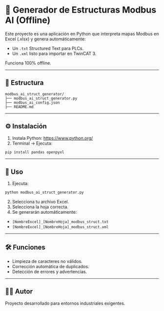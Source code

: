 
# 🧠 Generador de Estructuras Modbus AI (Offline)

Este proyecto es una aplicación en Python que interpreta mapas Modbus en Excel (.xlsx)
y genera automáticamente:

- Un `.txt` Structured Text para PLCs.
- Un `.xml` listo para importar en TwinCAT 3.

Funciona 100% offline.

---

## 📂 Estructura

```
modbus_ai_struct_generator/
├── modbus_ai_struct_generator.py
├── modbus_ai_config.json
├── README.md
```

---

## ⚙️ Instalación

1. Instala Python: https://www.python.org/
2. Terminal → Ejecuta:

```bash
pip install pandas openpyxl
```

---

## 🚀 Uso

1. Ejecuta:

```bash
python modbus_ai_struct_generator.py
```

2. Selecciona tu archivo Excel.
3. Selecciona la hoja correcta.
4. Se generarán automáticamente:

- `[NombreExcel]_[NombreHoja]_modbus_struct.txt`
- `[NombreExcel]_[NombreHoja]_modbus_struct.xml`

---

## 🛠️ Funciones

- Limpieza de caracteres no válidos.
- Corrección automática de duplicados.
- Detección de errores y advertencias.

---

## 👨‍💻 Autor

Proyecto desarrollado para entornos industriales exigentes.

